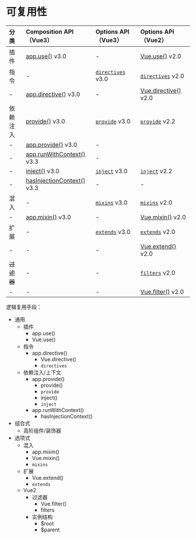 # 可复用性

| 分类 | Composition API（Vue3）| Options API（Vue3）| Options API（Vue2）|
| :--- | :--- | :--- | :--- |
| 插件 | [app.use()](https://vuejs.org/api/application.html#app-use) v3.0 | - | [Vue.use()](https://v2.cn.vuejs.org/v2/api/#Vue-use) v2.0 |
| 指令 | - | [`directives`](https://vuejs.org/api/options-misc.html#directives) v3.0 | [`directives`](https://v2.cn.vuejs.org/v2/api/#directives) v2.0 |
| - | [app.directive()](https://vuejs.org/api/application.html#app-directive) v3.0 | - | [Vue.directive()](https://v2.cn.vuejs.org/v2/api/#Vue-directive) v2.0 |
| 依赖注入 | [provide()](https://vuejs.org/api/composition-api-dependency-injection.html#provide) v3.0 | [`provide`](https://vuejs.org/api/options-composition.html#provide) v3.0 | [`provide`](https://v2.cn.vuejs.org/v2/api/#provide-inject) v2.2 |
| - | [app.provide()](https://vuejs.org/api/application.html#app-provide) v3.0 | - | 
| - | [app.runWithContext()](https://vuejs.org/api/application.html#app-runwithcontext) v3.3 | - | 
| - | [inject()](https://vuejs.org/api/composition-api-dependency-injection.html#inject) v3.0 | [`inject`](https://vuejs.org/api/options-composition.html#inject) v3.0 | [`inject`](https://v2.cn.vuejs.org/v2/api/#provide-inject) v2.2 |
| - | [hasInjectionContext()](https://vuejs.org/api/composition-api-dependency-injection.html#has-injection-context) v3.3 | - | - |
| 混入 | - | [`mixins`](https://vuejs.org/api/options-composition.html#mixins) v3.0 | [`mixins`](https://v2.cn.vuejs.org/v2/api/#mixins) v2.0 |
| - | [app.mixin()](https://vuejs.org/api/application.html#app-mixin) v3.0 | - | [Vue.mixin()](https://v2.cn.vuejs.org/v2/api/#Vue-mixin) v2.0 |
| 扩展 | - | [`extends`](https://vuejs.org/api/options-composition.html#extends) v3.0 | [`extends`](https://v2.cn.vuejs.org/v2/api/#extends) v2.0 | 
| - | - | - | [Vue.extend()](https://v2.cn.vuejs.org/v2/api/#Vue-extend) v2.0 |
| ~~过滤器~~ | - | - | [`filters`](https://v2.cn.vuejs.org/v2/api/#filters) v2.0 |
| - | - | - | [Vue.filter()](https://v2.cn.vuejs.org/v2/api/#Vue-filter) v2.0 |

逻辑复用手段：

- 通用
  - 插件
    - app.use()
    - Vue.use()
  - 指令
    - app.directive()
      - Vue.directive()
      - `directives`
  - 依赖注入/上下文
    - app.provide()
      - provide()
      - `provide`
      - inject()
      - `inject`
    - app.runWithContext()
      - hasInjectionContext()
- 组合式
  - 高阶组件/装饰器
- 选项式
  - 混入
    - app.mixin()
    - Vue.mixin()
    - `mixins`
  - 扩展
    - Vue.extend()
    - `extends`
  - Vue2
    - 过滤器
      - Vue.filter()
      - filters
    - 实例结构
      - $root
      - $parent
